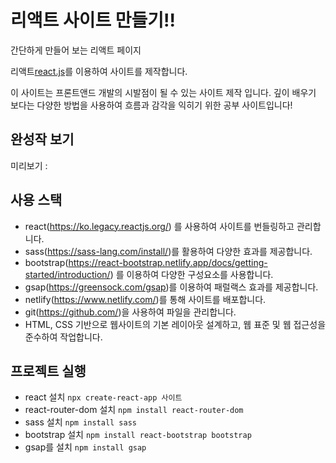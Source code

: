 # 리액트 사이트 만들기!!

간단하게 만들어 보는 리액트 페이지 


리액트[react.js](https://github.com/0MinE/react-2024)를 이용하여 사이트를 제작합니다. 

이 사이트는 프론트앤드 개발의 시발점이 될 수 있는 사이트 제작 입니다.
깊이 배우기 보다는 다양한 방법을 사용하여 흐름과 감각을 익히기 위한 공부 사이트입니다!

## 완성작 보기 
미리보기 : 

## 사용 스택
- react(https://ko.legacy.reactjs.org/) 를 사용하여 사이트를 번들링하고 관리합니다.
- sass(https://sass-lang.com/install/)를 활용하여 다양한 효과를 제공합니다.
- bootstrap(https://react-bootstrap.netlify.app/docs/getting-started/introduction/) 를 이용하여 다양한 구성요소를 사용합니다.
- gsap(https://greensock.com/gsap)를 이용하여 패럴랙스 효과를 제공합니다.
- netlify(https://www.netlify.com/)를 통해 사이트를 배포합니다.
- git(https://github.com/)을 사용하여 파일을 관리합니다.
- HTML, CSS 기반으로 웹사이트의 기본 레이아웃 설계하고, 웹 표준 및 웹 접근성을 준수하여 작업합니다.

## 프로젝트 실행
- react 설치 `npx create-react-app 사이트`
- react-router-dom 설치 `npm install react-router-dom`
- sass 설치 `npm install sass`
- bootstrap 설치 `npm install react-bootstrap bootstrap`
- gsap를 설치 `npm install gsap`
